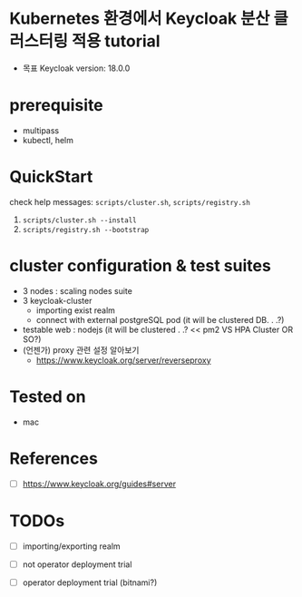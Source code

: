 # Kubernetes 환경에서 Keycloak 분산 클러스터링 적용 tutorial

- 목표 Keycloak version: 18.0.0

# prerequisite
- multipass
- kubectl, helm

# QuickStart

check help messages: `scripts/cluster.sh`, `scripts/registry.sh`

1. `scripts/cluster.sh --install`
2. `scripts/registry.sh --bootstrap`

# cluster configuration & test suites
- 3 nodes : scaling nodes suite
- 3 keycloak-cluster
  - importing exist realm
  - connect with external postgreSQL pod (it will be clustered DB. . .?)
- testable web : nodejs (it will be clustered . .? << pm2 VS HPA Cluster OR SO?) 
- (언젠가) proxy 관련 설정 알아보기
  - https://www.keycloak.org/server/reverseproxy

# Tested on
- mac

# References
- [ ] https://www.keycloak.org/guides#server

# TODOs
- [ ] importing/exporting realm
- [ ] not operator deployment trial
- [ ] operator deployment trial (bitnami?)

